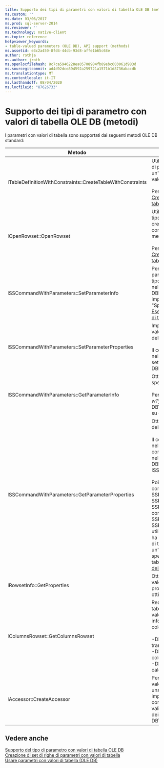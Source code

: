 ```yaml
---
title: Supporto dei tipi di parametri con valori di tabella OLE DB (metodi) | Microsoft Docs
ms.custom: ''
ms.date: 03/06/2017
ms.prod: sql-server-2014
ms.reviewer: ''
ms.technology: native-client
ms.topic: reference
helpviewer_keywords:
- table-valued parameters (OLE DB), API support (methods)
ms.assetid: e3c2a450-8fd4-44cb-93d8-affe1b65c68e
author: rothja
ms.author: jroth
ms.openlocfilehash: 8c7ca5946228ea05708984fb89ebc603061d983d
ms.sourcegitcommit: ad4d92dce894592a259721a1571b1d8736abacdb
ms.translationtype: MT
ms.contentlocale: it-IT
ms.lasthandoff: 08/04/2020
ms.locfileid: "87626733"
---
```

# <a name="ole-db-table-valued-parameter-type-support-methods"></a>Supporto dei tipi di parametro con valori di tabella OLE DB (metodi)
  I parametri con valori di tabella sono supportati dai seguenti metodi OLE DB standard:  
  
|Metodo|Supporto dei parametri con valori di tabella|  
|------------|-------------------------------------|  
|ITableDefinitionWithConstraints::CreateTableWithConstraints|Utilizzato quando si conoscono le informazioni sul tipo di parametro con valori di tabella e si desidera creare un'istanza dell'oggetto set di righe di parametri con valori di tabella in base alle informazioni sul tipo.<br /><br /> Per altre informazioni, vedere "Scenario statico" in [Creazione di un set di righe di parametri con valori di tabella](table-valued-parameter-rowset-creation.md).|  
|IOpenRowset::OpenRowset|Utilizzato quando non si conoscono le informazioni sul tipo di un parametro con valori di tabella e si desidera creare un'istanza dell'oggetto set di righe di parametri con valori di tabella in base alle informazioni sui metadati recuperate dal server.<br /><br /> Per altre informazioni, vedere "Scenario dinamico" in [Creazione di un set di righe di parametri con valori di tabella](table-valued-parameter-rowset-creation.md).|  
|ISSCommandWithParameters::SetParameterInfo|Per specificare un parametro del comando con parametri con valori di tabella, il consumer specifica il tipo del parametro come "table" o "DBTYPE_TABLE" nel membro *pwszName* della struttura DBPARAMBINDINFO. Il campo *ulParamSize* è impostato su ~0. Per altre informazioni, vedere "Specifica del parametro con valori di tabella" in [Esecuzione di comandi contenenti parametri con valori di tabella](executing-commands-containing-table-valued-parameters.md).|  
|ISSCommandWithParameters::SetParameterProperties|Imposta le proprietà specifiche per i parametri con valori di tabella, ad esempio nome dello schema, nome del tipo, ordine delle colonne e colonne predefinite.<br /><br /> Il consumer specifica il numero ordinale del parametro nel membro *iOrdinal* della struttura SSPARAMPROPS. Il set di proprietà richiesto è DBPROPSET_SQLSERVERPARAMETER.|  
|ISSCommandWithParameters::GetParameterInfo|Ottiene i tipi di tutti i parametri per un comando specificato.<br /><br /> Per i parametri con valori di tabella, il tipo del campo *wType* nella struttura DBPARAMINFO sarà DBTYPE_TABLE. Il campo *ulParamSize* verrà impostato su ~0 per indicare che la lunghezza non è nota.|  
|ISSCommandWithParameters::GetParameterProperties|Ottiene informazioni sul tipo aggiuntive per i parametri del tipo DBTYPE_TABLE.<br /><br /> Il consumer specifica il numero ordinale del parametro nel membro *iOrdinal* della struttura SSPARAMPROPS. Il consumer può richiedere qualsiasi proprietà presente nel set di proprietà DBPROPSET_SQLSERVERPARAMETER riportata in ISSCommandWithParameters::SetParameterProperties.<br /><br /> Poiché il consumer non conosce il tipo di parametro con valori di tabella, il provider deve impostare SSPROP_PARAM_TYPE_TYPENAME, SSPROP_PARAM_TYPE_SCHEMANAME e SSPROP_PARAM_TYPE_CATALOGNAME sui valori corretti. Le proprietà restanti, SSPROP_PARAM_TABLE_DEFAULT_COLUMNS e SSPROP_PARAM_TABLE_COLUMN_SORT_ORDER, utilizzeranno i valori predefiniti. Dopo che il consumer ha individuato il nome del tipo di parametro con valori di tabella, usa IOpenRowset::OpenRowset per creare un'istanza di questo parametro con valori di tabella, specificando il nome del tipo di parametro con valori di tabella. Per altre informazioni, vedere [Individuazione dei tipi di parametri con valori di tabella](../../database-engine/dev-guide/table-valued-parameter-type-discovery.md).|  
|IRowsetInfo::GetProperties|Ottiene le proprietà del set di righe di parametri con valori di tabella. Il consumer può utilizzare queste proprietà per configurare le associazioni in modo ottimale.|  
|IColumnsRowset::GetColumnsRowset|Recupera le informazioni sui metadati relative a una tabella di [!INCLUDE[ssNoVersion](../../includes/ssnoversion-md.md)]. Per i parametri con valori di tabella, questa stessa interfaccia fornisce informazioni dettagliate sui metadati relative a ogni colonna, ad esempio:<br /><br /> -DBCOLUMN_FLAGS indica il supporto di valori null tramite il bit DBCOLUMNFLAGS_ISNULLABLE.<br />-DBCOLUMN_ISUNIQUE indica se la colonna è una colonna Identity.<br />-DBCOLUMN_COMPUTEMODE indica se la colonna è calcolata.|  
|IAccessor::CreateAccessor|Per associare un oggetto set di righe di parametri con valori di tabella a un parametro del comando, creare una funzione di accesso con il membro *wType* impostato su DBTYPE_TABLE. La struttura DBOBJECT conterrà l'interfaccia IID_IRowset o un'altra interfaccia valida dell'oggetto set di righe nel membro *iid*. Il resto dei campi viene gestito in modo analogo a DBTYPE_IUNKNOWN.|  
  
## <a name="see-also"></a>Vedere anche  
 [Supporto del tipo di parametro con valori di tabella OLE DB](ole-db-table-valued-parameter-type-support.md)   
 [Creazione di set di righe di parametri con valori di tabella](table-valued-parameter-rowset-creation.md)   
 [Usare parametri con valori di tabella &#40;OLE DB&#41;](table-valued-parameters-ole-db.md)  
  
  
